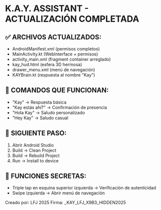 # K.A.Y. ASSISTANT - ACTUALIZACIÓN COMPLETADA

## ✅ ARCHIVOS ACTUALIZADOS:
- AndroidManifest.xml (permisos completos)
- MainActivity.kt (WebInterface + permisos)
- activity_main.xml (fragment container arreglado)
- kay_hud.html (esfera 3D hermosa)
- drawer_menu.xml (menú de navegación)
- KAYBrain.kt (respuesta al nombre "Kay")

## 🎯 COMANDOS QUE FUNCIONAN:
- "Kay" -> Respuesta básica
- "Kay estás ahí?" -> Confirmación de presencia
- "Hola Kay" -> Saludo personalizado
- "Hey Kay" -> Saludo casual

## 🚀 SIGUIENTE PASO:
1. Abrir Android Studio
2. Build -> Clean Project
3. Build -> Rebuild Project
4. Run -> Install to device

## 🔐 FUNCIONES SECRETAS:
- Triple tap en esquina superior izquierda -> Verificación de autenticidad
- Swipe izquierda -> Abrir menú de navegación

Creado por: LFJ 2025
Firma: _KAY_LFJ_X9B3_HIDDEN2025
